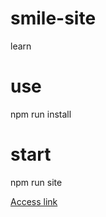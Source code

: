 # smile-site
learn

# use 
npm run install 

# start
npm run site

[Access link](http://localhost:8080)